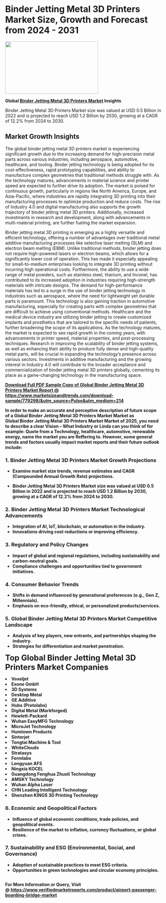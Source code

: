 <H1>Binder Jetting Metal 3D Printers Market Size, Growth and Forecast from 2024 - 2031</H1><img class="aligncenter size-medium wp-image-584254" src="https://thirdeyenews.in/wp-content/uploads/2024/09/Global-Market-Research-300x168.jpeg" alt="" width="300" height="168" /><p><strong>Global&nbsp;<a href="https://www.marketsizeandtrends.com/download-sample/779298/&amp;utm_source=Pulse&amp;utm_medium=214">Binder Jetting Metal 3D Printers Market</a> Insights</strong></p><p>Binder Jetting Metal 3D Printers Market size was valued at USD 0.5 Billion in 2022 and is projected to reach USD 1.2 Billion by 2030, growing at a CAGR of 12.2% from 2024 to 2030.</p><p><h2>Market Growth Insights</h2> <p>The global binder jetting metal 3D printers market is experiencing significant growth due to the increasing demand for high-precision metal parts across various industries, including aerospace, automotive, healthcare, and tooling. Binder jetting technology is being adopted for its cost-effectiveness, rapid prototyping capabilities, and ability to manufacture complex geometries that traditional methods struggle with. As the technology matures, advancements in material science and printer speed are expected to further drive its adoption. The market is poised for continuous growth, particularly in regions like North America, Europe, and Asia-Pacific, where industries are rapidly integrating 3D printing into their manufacturing processes to optimize production and reduce costs. The rise of Industry 4.0 and digital manufacturing also supports the growth trajectory of binder jetting metal 3D printers. Additionally, increased investments in research and development, along with advancements in multi-material printing, are further fueling the market expansion.</p> <p><strong><a href="link_to_sample_download"></a></strong></p> <p>Binder jetting metal 3D printing is emerging as a highly versatile and efficient technology, offering a number of advantages over traditional metal additive manufacturing processes like selective laser melting (SLM) and electron beam melting (EBM). Unlike traditional methods, binder jetting does not require high-powered lasers or electron beams, which allows for a significantly lower cost of operation. This has made it especially appealing for small-to-medium enterprises looking to integrate 3D printing without incurring high operational costs. Furthermore, the ability to use a wide range of metal powders, such as stainless steel, titanium, and Inconel, has contributed to its increased adoption in industries requiring high-strength materials with intricate designs. The demand for high-performance materials has led to a surge in the use of binder jetting technology in industries such as aerospace, where the need for lightweight yet durable parts is paramount. This technology is also gaining traction in automotive manufacturing, especially for creating parts with complex geometries that are difficult to achieve using conventional methods. Healthcare and the medical device industry are utilizing binder jetting to create customized implants and prosthetics that are tailored to the specific needs of patients, further broadening the scope of its applications. As the technology matures, the market is expected to see rapid growth in the coming years, with advancements in printer speed, material properties, and post-processing techniques. Research in improving the scalability of binder jetting systems, as well as enhancing their ability to produce fully dense and high-quality metal parts, will be crucial in expanding the technology’s presence across various sectors. Investments in additive manufacturing and the growing interest in Industry 4.0 will contribute to the broader acceptance and commercialization of binder jetting metal 3D printers globally, cementing its place as a game-changing technology in the manufacturing space.</p> <p><strong><a href="link_to_more_details"></p><p><span class=""><strong>Download Full PDF Sample Copy of Global Binder Jetting Metal 3D Printers Market Report</strong> @ <a href="https://www.marketsizeandtrends.com/download-sample/779298/&amp;utm_source=Pulse&amp;utm_medium=214" target="_blank">https://www.marketsizeandtrends.com/download-sample/779298/&amp;utm_source=Pulse&amp;utm_medium=214</a></span></p><p>In order to make an accurate and perceptive description of future scope of a Global&nbsp;Binder Jetting Metal 3D Printers Market Market as Global&nbsp;Binder Jetting Metal 3D Printers Market Market of 2025, you need to describe a clear Vision &ndash; What Industry or Linda can you think of for example: Quote from a Technology, healthcare, automotive, renewable energy, name the market you are Reffering to. However, some general trends and factors usually impact market reports and their future outlook include:</p><h3>1.&nbsp;<strong>Binder Jetting Metal 3D Printers Market Growth Projections</strong></h3><ul><li>Examine market size trends, revenue estimates and CAGR (Compounded Annual Growth Rate) projections.</li><li><p>Binder Jetting Metal 3D Printers Market size was valued at USD 0.5 Billion in 2022 and is projected to reach USD 1.2 Billion by 2030, growing at a CAGR of 12.2% from 2024 to 2030.</p></li></ul><h3>2.&nbsp;<strong>Binder Jetting Metal 3D Printers Market Technological Advancements</strong></h3><ul><li>Integration of AI, IoT, blockchain, or automation in the industry.</li><li>Innovations driving cost reductions or improving efficiency.</li></ul><h3>3.&nbsp;<strong>Regulatory and Policy Changes</strong></h3><ul><li>Impact of global and regional regulations, including sustainability and carbon-neutral goals.</li><li>Compliance challenges and opportunities tied to government initiatives.</li></ul><h3>4.&nbsp;<strong>Consumer Behavior Trends</strong></h3><ul><li>Shifts in demand influenced by generational preferences (e.g., Gen Z, Millennials).</li><li>Emphasis on eco-friendly, ethical, or personalized products/services.</li></ul><h3>5.&nbsp;<strong>Global Binder Jetting Metal 3D Printers Market Competitive Landscape</strong></h3><ul><li>Analysis of key players, new entrants, and partnerships shaping the industry.</li><li>Strategies for differentiation and market penetration.</li></ul><p data-pm-slice="1 1 []"><span style="color: inherit; font-family: inherit; font-size: 25px;">Top Global Binder Jetting Metal 3D Printers Market Companies</span></p><div class="" data-test-id=""><p><li>Voxeljet</li><li> Exone GmbH</li><li> 3D Systems</li><li> Desktop Metal</li><li> GE Additive</li><li> Hubs (Protolabs)</li><li> Digital Metal (Markforged)</li><li> Hewlett-Packard</li><li> Wuhan EasyMFG Technology</li><li> MicroJet Technology</li><li> Humtown Products</li><li> Sinterjet</li><li> Tongtai Machine & Tool</li><li> WhiteClouds</li><li> Stratasys</li><li> Formlabs</li><li> Longyuan AFS</li><li> Ningxia KOCEL</li><li> Guangdong Fenghua Zhuoli Technology</li><li> AMSKY Technology</li><li> Wuhan Alpha Laser</li><li> CHN Leading Intelligent Technology</li><li> Shenzhen KINGS 3D Printing Technology</li></p></div><h3>6.&nbsp;<strong>Economic and Geopolitical Factors</strong></h3><ul><li>Influence of global economic conditions, trade policies, and geopolitical events.</li><li>Resilience of the market to inflation, currency fluctuations, or global crises.</li></ul><h3>7.&nbsp;<strong>Sustainability and ESG (Environmental, Social, and Governance)</strong></h3><ul><li>Adoption of sustainable practices to meet ESG criteria.</li><li>Opportunities in green technologies and circular economy principles.</li></ul><h2><strong style="font-size: 14px;">For More Information or Query, Visit @&nbsp;</strong><a style="background-color: #ffffff; font-size: 14px;" href="https://www.marketsizeandtrends.com/report/binder-jetting-metal-3d-printers-market/" target="_blank">https://www.verifiedmarketreports.com/product/airport-passenger-boarding-bridge-market</a></h2>
